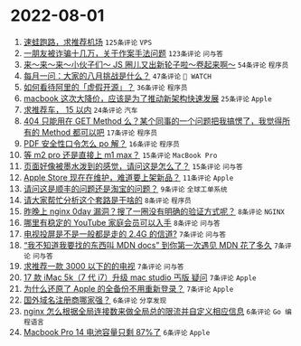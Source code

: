 # 2022-08-01

1. [速蛙跑路，求推荐机场](https://www.v2ex.com/t/869861) `125条评论` `VPS`
1. [一朋友被诈骗十几万，关于作案手法问题](https://www.v2ex.com/t/869882) `123条评论` `问与答`
1. [来～来～来～小伙子们～ JS 圈儿又出新轮子啦～卷起来啊～](https://www.v2ex.com/t/869858) `54条评论` `程序员`
1. [每月一问：大家的八月挑战是什么？](https://www.v2ex.com/t/869890) `47条评论` ` WATCH`
1. [如何看待阿里的「虚假开源」？](https://www.v2ex.com/t/869893) `36条评论` `程序员`
1. [macbook 这次大降价，应该是为了推动新架构快速发展](https://www.v2ex.com/t/869870) `25条评论` `Apple`
1. [求推荐车， 15 以内](https://www.v2ex.com/t/869901) `24条评论` `汽车`
1. [404 只能用在 GET Method 么？某个同事的一个问题把我搞愣了，我觉得所有的 Method 都可以吧](https://www.v2ex.com/t/869883) `17条评论` `程序员`
1. [PDF 安全性口令怎么 po 解？](https://www.v2ex.com/t/869898) `16条评论` `程序员`
1. [等 m2 pro 还是直接上 m1 max？](https://www.v2ex.com/t/869895) `15条评论` `MacBook Pro`
1. [页面好像被墨水泼到的感觉，请问这是怎么了？](https://www.v2ex.com/t/869877) `15条评论` `问与答`
1. [Apple Store 现在在维护，难道要上架新品？](https://www.v2ex.com/t/869919) `11条评论` `Apple`
1. [请问这是顺丰的问题还是淘宝的问题？](https://www.v2ex.com/t/869907) `9条评论` `全球工单系统`
1. [请大家帮忙分析这个套路是干啥的](https://www.v2ex.com/t/869900) `8条评论` `程序员`
1. [昨晚上 nginx 0day 漏洞？搜了一圈没有明确的验证方式呢？](https://www.v2ex.com/t/869880) `8条评论` `NGINX`
1. [哪里有稳定的 YouTube 家庭会员可以入手](https://www.v2ex.com/t/869856) `8条评论` `问与答`
1. [电视投屏是不是一般都是走的 2.4G 的信道?](https://www.v2ex.com/t/869926) `7条评论` `问与答`
1. [“我不知道我要找的东西叫 MDN docs” 到你第一次遇见 MDN 花了多久](https://www.v2ex.com/t/869923) `7条评论` `问与答`
1. [求推荐一款 3000 以下的的电视](https://www.v2ex.com/t/869897) `7条评论` `问与答`
1. [17 款 iMac 5k（7 代 i7）升级 mac studio 丐版 疑问](https://www.v2ex.com/t/869894) `7条评论` `Apple`
1. [为什么还原了 Apple 的全备份不用重新登录？](https://www.v2ex.com/t/869854) `7条评论` `Apple`
1. [国外域名注册商哪家强？](https://www.v2ex.com/t/869913) `6条评论` `分享发现`
1. [nginx 怎么根据全局连接数来做全局总的限流并自定义相应信息](https://www.v2ex.com/t/869910) `6条评论` `Go 编程语言`
1. [Macbook Pro 14 电池容量只剩 87%了](https://www.v2ex.com/t/869908) `6条评论` `Apple`
